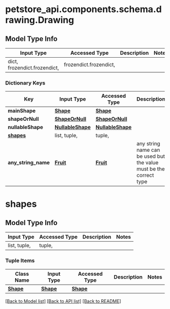 # petstore_api.components.schema.drawing.Drawing

## Model Type Info
Input Type | Accessed Type | Description | Notes
------------ | ------------- | ------------- | -------------
dict, frozendict.frozendict,  | frozendict.frozendict,  |  | 

### Dictionary Keys
Key | Input Type | Accessed Type | Description | Notes
------------ | ------------- | ------------- | ------------- | -------------
**mainShape** | [**Shape**](Shape.md) | [**Shape**](Shape.md) |  | [optional] 
**shapeOrNull** | [**ShapeOrNull**](ShapeOrNull.md) | [**ShapeOrNull**](ShapeOrNull.md) |  | [optional] 
**nullableShape** | [**NullableShape**](NullableShape.md) | [**NullableShape**](NullableShape.md) |  | [optional] 
**[shapes](#shapes)** | list, tuple,  | tuple,  |  | [optional] 
**any_string_name** | [**Fruit**](Fruit.md) | [**Fruit**](Fruit.md) | any string name can be used but the value must be the correct type | [optional] 

# shapes

## Model Type Info
Input Type | Accessed Type | Description | Notes
------------ | ------------- | ------------- | -------------
list, tuple,  | tuple,  |  | 

### Tuple Items
Class Name | Input Type | Accessed Type | Description | Notes
------------- | ------------- | ------------- | ------------- | -------------
[**Shape**](Shape.md) | [**Shape**](Shape.md) | [**Shape**](Shape.md) |  | 

[[Back to Model list]](../../../README.md#documentation-for-models) [[Back to API list]](../../../README.md#documentation-for-api-endpoints) [[Back to README]](../../../README.md)

